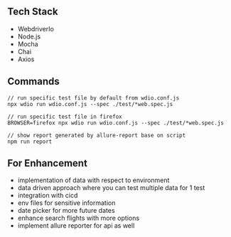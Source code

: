 
## Tech Stack
- WebdriverIo
- Node.js
- Mocha
- Chai
- Axios

## Commands

```
// run specific test file by default from wdio.conf.js
npx wdio run wdio.conf.js --spec ./test/*web.spec.js

// run specific test file in firefox
BROWSER=firefox npx wdio run wdio.conf.js --spec ./test/*web.spec.js

// show report generated by allure-report base on script
npm run report
```

## For Enhancement
- implementation of data with respect to environment
- data driven approach where you can test multiple data for 1 test
- integration with cicd
- env files for sensitive information
- date picker for more future dates
- enhance search flights with more options
- implement allure reporter for api as well
